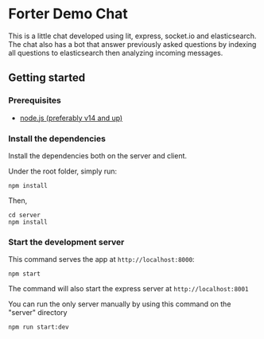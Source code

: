 # Forter Demo Chat

This is a little chat developed using lit, express, socket.io and elasticsearch.
The chat also has a bot that answer previously asked questions by indexing all questions to elasticsearch then analyzing incoming messages.

## Getting started

### Prerequisites

- [node.js (preferably v14 and up)](https://nodejs.org)

### Install the dependencies

Install the dependencies both on the server and client.

Under the root folder, simply run:

    npm install

Then,

    cd server
    npm install

### Start the development server

This command serves the app at `http://localhost:8000`:

    npm start

The command will also start the express server at `http://localhost:8001`

You can run the only server manually by using this command on the "server" directory

    npm run start:dev
